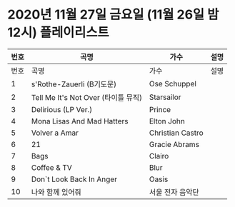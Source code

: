 # 2020년 11월 27일 금요일 (11월 26일 밤 12시) 플레이리스트

| 번호 | 곡명 | 가수 | 설명 |
|------|------|------|------|
| 번호 | 곡명 | 가수 | 설명 |
| 1 | s'Rothe-Zauerli (B기도문) | Ose Schuppel |  |
| 2 | Tell Me It's Not Over (타이틀 뮤직) | Starsailor |  |
| 3 | Delirious (LP Ver.) | Prince |  |
| 4 | Mona Lisas And Mad Hatters | Elton John |  |
| 5 | Volver a Amar | Christian Castro |  |
| 6 | 21 | Gracie Abrams |  |
| 7 | Bags | Clairo |  |
| 8 | Coffee & TV | Blur |  |
| 9 | Don`t Look Back In Anger | Oasis |  |
| 10 | 나와 함께 있어줘 | 서울 전자 음악단 |  |
